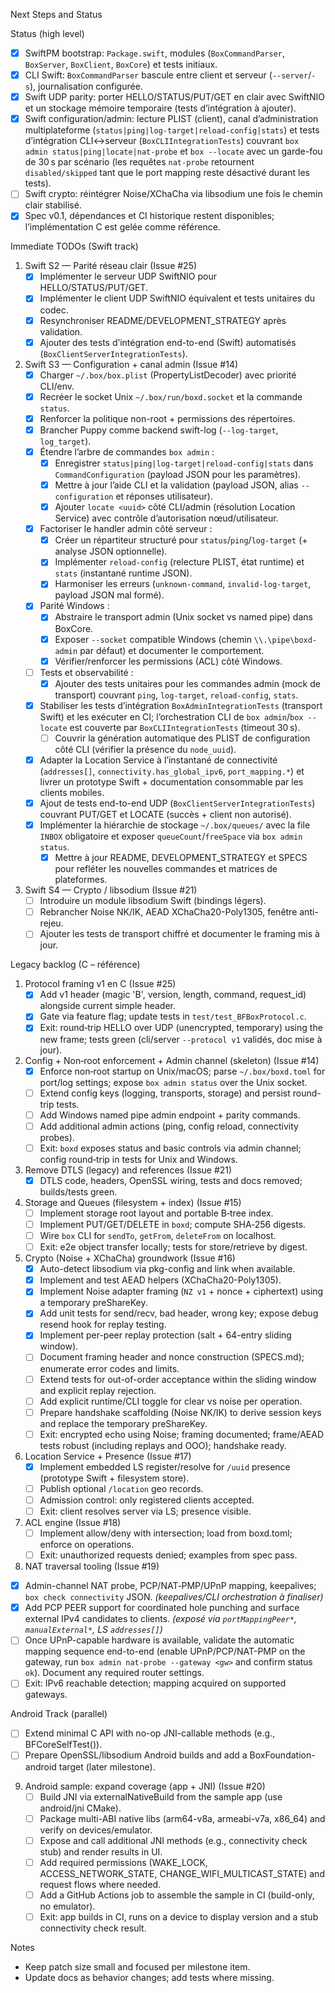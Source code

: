 Next Steps and Status

Status (high level)
- [x] SwiftPM bootstrap: `Package.swift`, modules (`BoxCommandParser`, `BoxServer`, `BoxClient`, `BoxCore`) et tests initiaux.
- [x] CLI Swift: `BoxCommandParser` bascule entre client et serveur (`--server`/`-s`), journalisation configurée.
- [x] Swift UDP parity: porter HELLO/STATUS/PUT/GET en clair avec SwiftNIO et un stockage mémoire temporaire (tests d’intégration à ajouter).
- [x] Swift configuration/admin: lecture PLIST (client), canal d’administration multiplateforme (`status|ping|log-target|reload-config|stats`) et tests d’intégration CLI↔️serveur (`BoxCLIIntegrationTests`) couvrant `box admin status|ping|locate|nat-probe` et `box --locate` avec un garde-fou de 30 s par scénario (les requêtes `nat-probe` retournent `disabled/skipped` tant que le port mapping reste désactivé durant les tests).
- [ ] Swift crypto: réintégrer Noise/XChaCha via libsodium une fois le chemin clair stabilisé.
- [x] Spec v0.1, dépendances et CI historique restent disponibles; l’implémentation C est gelée comme référence.

Immediate TODOs (Swift track)
1) Swift S2 — Parité réseau clair (Issue #25)
   - [x] Implémenter le serveur UDP SwiftNIO pour HELLO/STATUS/PUT/GET.
   - [x] Implémenter le client UDP SwiftNIO équivalent et tests unitaires du codec.
   - [x] Resynchroniser README/DEVELOPMENT_STRATEGY après validation.
   - [x] Ajouter des tests d’intégration end-to-end (Swift) automatisés (`BoxClientServerIntegrationTests`).

2) Swift S3 — Configuration + canal admin (Issue #14)
   - [x] Charger `~/.box/box.plist` (PropertyListDecoder) avec priorité CLI/env.
   - [x] Recréer le socket Unix `~/.box/run/boxd.socket` et la commande `status`.
   - [x] Renforcer la politique non-root + permissions des répertoires.
   - [x] Brancher Puppy comme backend swift-log (`--log-target`, `log_target`).
   - [x] Étendre l’arbre de commandes `box admin` :
     - [x] Enregistrer `status|ping|log-target|reload-config|stats` dans `CommandConfiguration` (payload JSON pour les paramètres).
     - [x] Mettre à jour l’aide CLI et la validation (payload JSON, alias `--configuration` et réponses utilisateur).
     - [x] Ajouter `locate <uuid>` côté CLI/admin (résolution Location Service) avec contrôle d’autorisation nœud/utilisateur.
   - [x] Factoriser le handler admin côté serveur :
     - [x] Créer un répartiteur structuré pour `status`/`ping`/`log-target` (+ analyse JSON optionnelle).
     - [x] Implémenter `reload-config` (relecture PLIST, état runtime) et `stats` (instantané runtime JSON).
     - [x] Harmoniser les erreurs (`unknown-command`, `invalid-log-target`, payload JSON mal formé).
   - [x] Parité Windows :
     - [x] Abstraire le transport admin (Unix socket vs named pipe) dans BoxCore.
     - [x] Exposer `--socket` compatible Windows (chemin `\\.\pipe\boxd-admin` par défaut) et documenter le comportement.
     - [x] Vérifier/renforcer les permissions (ACL) côté Windows.
   - [ ] Tests et observabilité :
     - [x] Ajouter des tests unitaires pour les commandes admin (mock de transport) couvrant `ping`, `log-target`, `reload-config`, `stats`.
   - [x] Stabiliser les tests d’intégration `BoxAdminIntegrationTests` (transport Swift) et les exécuter en CI; l’orchestration CLI de `box admin`/`box --locate` est couverte par `BoxCLIIntegrationTests` (timeout 30 s).
     - [ ] Couvrir la génération automatique des PLIST de configuration côté CLI (vérifier la présence du `node_uuid`).
   - [x] Adapter la Location Service à l’instantané de connectivité (`addresses[]`, `connectivity.has_global_ipv6`, `port_mapping.*`) et livrer un prototype Swift + documentation consommable par les clients mobiles.
   - [x] Ajout de tests end-to-end UDP (`BoxClientServerIntegrationTests`) couvrant PUT/GET et LOCATE (succès + client non autorisé).
   - [x] Implémenter la hiérarchie de stockage `~/.box/queues/` avec la file `INBOX` obligatoire et exposer `queueCount`/`freeSpace` via `box admin status`.
     - [x] Mettre à jour README, DEVELOPMENT_STRATEGY et SPECS pour refléter les nouvelles commandes et matrices de plateformes.

3) Swift S4 — Crypto / libsodium (Issue #21)
   - [ ] Introduire un module libsodium Swift (bindings légers).
   - [ ] Rebrancher Noise NK/IK, AEAD XChaCha20-Poly1305, fenêtre anti-rejeu.
   - [ ] Ajouter les tests de transport chiffré et documenter le framing mis à jour.

Legacy backlog (C – référence)
1) Protocol framing v1 en C (Issue #25)
   - [x] Add v1 header (magic 'B', version, length, command, request_id) alongside current simple header.
   - [x] Gate via feature flag; update tests in `test/test_BFBoxProtocol.c`.
   - [x] Exit: round‑trip HELLO over UDP (unencrypted, temporary) using the new frame; tests green (cli/server `--protocol v1` validés, doc mise à jour).

2) Config + Non‑root enforcement + Admin channel (skeleton) (Issue #14)
   - [x] Enforce non‑root startup on Unix/macOS; parse `~/.box/boxd.toml` for port/log settings; expose `box admin status` over the Unix socket.
   - [ ] Extend config keys (logging, transports, storage) and persist round-trip tests.
   - [ ] Add Windows named pipe admin endpoint + parity commands.
   - [ ] Add additional admin actions (ping, config reload, connectivity probes).
   - [ ] Exit: `boxd` exposes status and basic controls via admin channel; config round‑trip in tests for Unix and Windows.

3) Remove DTLS (legacy) and references (Issue #21)
   - [x] DTLS code, headers, OpenSSL wiring, tests and docs removed; builds/tests green.

4) Storage and Queues (filesystem + index) (Issue #15)
   - [ ] Implement storage root layout and portable B‑tree index.
   - [ ] Implement PUT/GET/DELETE in `boxd`; compute SHA‑256 digests.
   - [ ] Wire `box` CLI for `sendTo`, `getFrom`, `deleteFrom` on localhost.
   - [ ] Exit: e2e object transfer locally; tests for store/retrieve by digest.

5) Crypto (Noise + XChaCha) groundwork (Issue #16)
   - [x] Auto-detect libsodium via pkg-config and link when available.
   - [x] Implement and test AEAD helpers (XChaCha20-Poly1305).
   - [x] Implement Noise adapter framing (`NZ v1` + nonce + ciphertext) using a temporary preShareKey.
   - [x] Add unit tests for send/recv, bad header, wrong key; expose debug resend hook for replay testing.
   - [x] Implement per-peer replay protection (salt + 64-entry sliding window).
   - [ ] Document framing header and nonce construction (SPECS.md); enumerate error codes and limits.
   - [ ] Extend tests for out-of-order acceptance within the sliding window and explicit replay rejection.
   - [ ] Add explicit runtime/CLI toggle for clear vs noise per operation.
   - [ ] Prepare handshake scaffolding (Noise NK/IK) to derive session keys and replace the temporary preShareKey.
   - [ ] Exit: encrypted echo using Noise; framing documented; frame/AEAD tests robust (including replays and OOO); handshake ready.

6) Location Service + Presence (Issue #17)
   - [x] Implement embedded LS register/resolve for `/uuid` presence (prototype Swift + filesystem store).
   - [ ] Publish optional `/location` geo records.
   - [ ] Admission control: only registered clients accepted.
   - [ ] Exit: client resolves server via LS; presence visible.

7) ACL engine (Issue #18)
   - [ ] Implement allow/deny with intersection; load from boxd.toml; enforce on operations.
   - [ ] Exit: unauthorized requests denied; examples from spec pass.

8) NAT traversal tooling (Issue #19)
 - [x] Admin-channel NAT probe, PCP/NAT‑PMP/UPnP mapping, keepalives; `box check connectivity` JSON. *(keepalives/CLI orchestration à finaliser)*
 - [x] Add PCP PEER support for coordinated hole punching and surface external IPv4 candidates to clients. *(exposé via `portMappingPeer*`, `manualExternal*`, LS `addresses[]`)*
 - [ ] Once UPnP-capable hardware is available, validate the automatic mapping sequence end-to-end (enable UPnP/PCP/NAT-PMP on the gateway, run `box admin nat-probe --gateway <gw>` and confirm status `ok`). Document any required router settings.
 - [ ] Exit: IPv6 reachable detection; mapping acquired on supported gateways.

Android Track (parallel)
- [ ] Extend minimal C API with no-op JNI-callable methods (e.g., BFCoreSelfTest()).
- [ ] Prepare OpenSSL/libsodium Android builds and add a BoxFoundation-android target (later milestone).

9) Android sample: expand coverage (app + JNI) (Issue #20)
   - [ ] Build JNI via externalNativeBuild from the sample app (use android/jni CMake).
   - [ ] Package multi-ABI native libs (arm64-v8a, armeabi-v7a, x86_64) and verify on devices/emulator.
   - [ ] Expose and call additional JNI methods (e.g., connectivity check stub) and render results in UI.
   - [ ] Add required permissions (WAKE_LOCK, ACCESS_NETWORK_STATE, CHANGE_WIFI_MULTICAST_STATE) and request flows where needed.
   - [ ] Add a GitHub Actions job to assemble the sample in CI (build-only, no emulator).
   - [ ] Exit: app builds in CI, runs on a device to display version and a stub connectivity check result.

Notes
- Keep patch size small and focused per milestone item.
- Update docs as behavior changes; add tests where missing.
